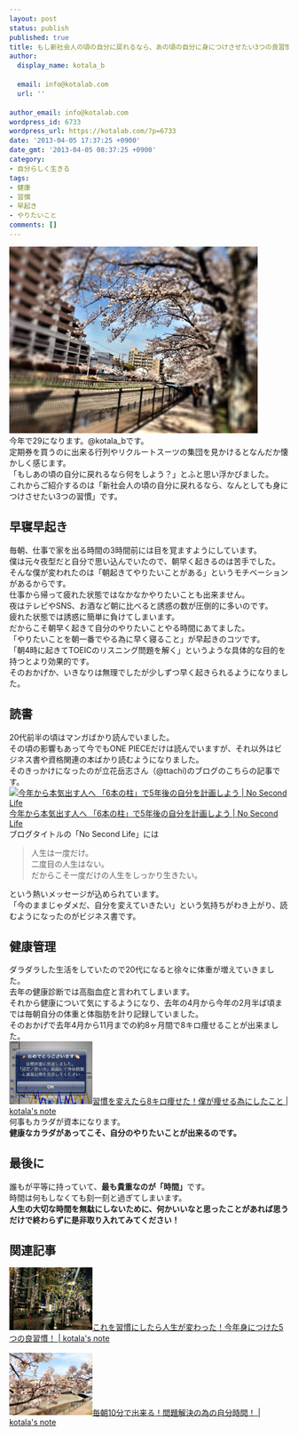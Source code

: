 ```yaml
---
layout: post
status: publish
published: true
title: もし新社会人の頃の自分に戻れるなら、あの頃の自分に身につけさせたい3つの良習慣！
author:
  display_name: kotala_b

  email: info@kotalab.com
  url: ''

author_email: info@kotalab.com
wordpress_id: 6733
wordpress_url: https://kotalab.com/?p=6733
date: '2013-04-05 17:37:25 +0900'
date_gmt: '2013-04-05 08:37:25 +0900'
category:
- 自分らしく生きる
tags:
- 健康
- 習慣
- 早起き
- やりたいこと
comments: []
---
```

<p><img src="/wp-content/uploads/habit_130405-448x336.jpg" alt="habit_130405" width="448" height="336" class="alignnone size-large wp-image-6735" /><br />
今年で29になります。@kotala_bです。<br />
定期券を買うのに出来る行列やリクルートスーツの集団を見かけるとなんだか懐かしく感じます。<br />
「もしあの頃の自分に戻れるなら何をしよう？」とふと思い浮かびました。<br />
これからご紹介するのは「新社会人の頃の自分に戻れるなら、なんとしても身につけさせたい3つの習慣」です。<br />
</p>
<!--more-->
<h2>早寝早起き</h2>
<p>毎朝、仕事で家を出る時間の3時間前には目を覚ますようにしています。<br />
僕は元々夜型だと自分で思い込んでいたので、朝早く起きるのは苦手でした。<br />
そんな僕が変われたのは「朝起きてやりたいことがある」というモチベーションがあるからです。<br />
仕事から帰って疲れた状態ではなかなかやりたいことも出来ません。<br />
夜はテレビやSNS、お酒など朝に比べると誘惑の数が圧倒的に多いのです。<br />
疲れた状態では誘惑に簡単に負けてしまいます。<br />
だからこそ朝早く起きて自分のやりたいことやる時間にあてました。<br />
「やりたいことを朝一番でやる為に早く寝ること」が早起きのコツです。<br />
「朝4時に起きてTOEICのリスニング問題を解く」というような具体的な目的を持つとより効果的です。<br />
そのおかげか、いきなりは無理でしたが少しずつ早く起きられるようになりました。</p>
<h2>読書</h2>
<p>20代前半の頃はマンガばかり読んでいました。<br />
その頃の影響もあって今でもONE PIECEだけは読んでいますが、それ以外はビジネス書や資格関連の本ばかり読むようになりました。<br />
そのきっかけになったのが立花岳志さん（@ttachi)のブログのこちらの記事です。<br />
<a href="https://www.ttcbn.net/no_second_life/archives/19748" target="_blank"><img  class="alignleft" src="https://capture.heartrails.com/150x130?https://www.ttcbn.net/no_second_life/archives/19748" alt="今年から本気出す人へ 「6本の柱」で5年後の自分を計画しよう | No Second Life" width="150" height="130" /></a><a href="https://www.ttcbn.net/no_second_life/archives/19748" target="_blank">今年から本気出す人へ 「6本の柱」で5年後の自分を計画しよう | No Second Life</a><a href="https://b.hatena.ne.jp/entry/https://www.ttcbn.net/no_second_life/archives/19748" target="_blank"><img border="0" src="https://b.hatena.ne.jp/entry/image/https://www.ttcbn.net/no_second_life/archives/19748" alt="" /></a><br style="clear:both;" />ブログタイトルの「No Second Life」には</p>
<blockquote><p>人生は一度だけ。<br />
二度目の人生はない。<br />
だからこそ一度だけの人生をしっかり生きたい。</p></blockquote>
<p>という熱いメッセージが込められています。<br />
「今のままじゃダメだ、自分を変えていきたい」という気持ちがわき上がり、読むようになったのがビジネス書です。</p>
<h2>健康管理</h2>
<p>ダラダラした生活をしていたので20代になると徐々に体重が増えていきました。<br />
去年の健康診断では高脂血症と言われてしまいます。<br />
それから健康について気にするようになり、去年の4月から今年の2月半ば頃までは毎朝自分の体重と体脂肪を計り記録していました。<br />
そのおかげで去年4月から11月までの約8ヶ月間で8キロ痩せることが出来ました。<br />
<a href="/diet-8kg" target="_blank"><img  class="alignleft" src="/wp-content/uploads/diet_121122_03-448x336.png" alt="習慣を変えたら8キロ痩せた！僕が痩せる為にしたこと | kotala's note" width="150" /></a><a href="/diet-8kg" target="_blank">習慣を変えたら8キロ痩せた！僕が痩せる為にしたこと | kotala's note</a><br style="clear:both;" />何事もカラダが資本になります。<br />
<strong>健康なカラダがあってこそ、自分のやりたいことが出来るのです。</strong></p>
<h2>最後に</h2>
<p>誰もが平等に持っていて、<strong>最も貴重なのが「時間」</strong>です。<br />
時間は何もしなくても刻一刻と過ぎてしまいます。<br />
<strong>人生の大切な時間を無駄にしないために、何かいいなと思ったことがあれば思うだけで終わらずに是非取り入れてみてください！</strong></p>
<h2 class="rele">関連記事</h2>
<p><a href="/good-five-habits" target="_blank"><img  class="alignleft" src="/wp-content/uploads/syuukan5_121229-448x336.jpg" alt="これを習慣にしたら人生が変わった！今年身につけた5つの良習慣！ | kotala's note" width="150" /></a><a href="/good-five-habits" target="_blank">これを習慣にしたら人生が変わった！今年身につけた5つの良習慣！ | kotala's note</a><br style="clear:both;" /><br />
<a href="/my-time-every-morning-10min" target="_blank"><img  class="alignleft" src="/wp-content/uploads/morning10min_130330-448x336.jpg" alt="毎朝10分で出来る！問題解決の為の自分時間！ | kotala's note" width="150" /></a><a href="/my-time-every-morning-10min" target="_blank">毎朝10分で出来る！問題解決の為の自分時間！ | kotala's note</a><br style="clear:both;" /></p>
